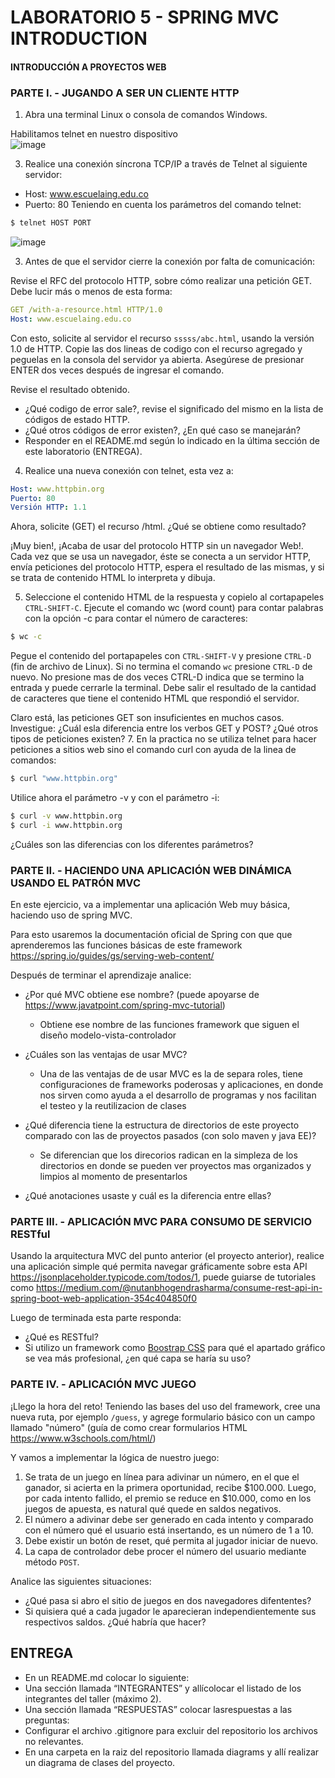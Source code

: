 # LABORATORIO 5 - SPRING MVC INTRODUCTION

#### INTRODUCCIÓN A PROYECTOS WEB

### PARTE I. - JUGANDO A SER UN CLIENTE HTTP
1. Abra una terminal Linux o consola de comandos Windows.

Habilitamos telnet en nuestro dispositivo  
![image](https://github.com/Diegoc04/CVDS-LAB05/assets/89041250/bb673352-2e82-4e13-97fd-19bd4620064b)  
   
3. Realice una conexión síncrona TCP/IP a través de Telnet al siguiente servidor:
- Host: www.escuelaing.edu.co
- Puerto: 80
Teniendo en cuenta los parámetros del comando telnet:

```sh
$ telnet HOST PORT
```
![image](https://github.com/Diegoc04/CVDS-LAB05/assets/89041250/27352f28-1ed6-42e6-bc54-4baa09911189)  

3. Antes de que el servidor cierre la conexión por falta de comunicación:

Revise el RFC del protocolo HTTP, sobre cómo realizar una petición GET.
Debe lucir más o menos de esta forma:

```yml
GET /with-a-resource.html HTTP/1.0
Host: www.escuelaing.edu.co
```

Con esto, solicite al servidor el recurso `sssss/abc.html`, usando la versión 1.0 de HTTP.
Copie las dos lineas de codigo con el recurso agregado y peguelas en la consola del servidor ya abierta.
Asegúrese de presionar ENTER dos veces después de ingresar el comando.

Revise el resultado obtenido.

- ¿Qué codigo de error sale?, revise el significado del mismo en la lista de códigos de estado HTTP.
- ¿Qué otros códigos de error existen?, ¿En qué caso se manejarán?
- Responder en el README.md según lo indicado en la última sección de este laboratorio (ENTREGA).

4. Realice una nueva conexión con telnet, esta vez a:
```yml
Host: www.httpbin.org
Puerto: 80
Versión HTTP: 1.1
```

Ahora, solicite (GET) el recurso /html. ¿Qué se obtiene como resultado?

¡Muy bien!, ¡Acaba de usar del protocolo HTTP sin un navegador Web!. Cada vez que se usa un navegador, éste se conecta a un servidor HTTP, envía peticiones
del protocolo HTTP, espera el resultado de las mismas, y si se trata de contenido HTML lo interpreta y dibuja.

5. Seleccione el contenido HTML de la respuesta y copielo al cortapapeles `CTRL-SHIFT-C`. Ejecute el comando wc (word count) para contar palabras con la
opción -c para contar el número de caracteres:
```sh
$ wc -c
```

Pegue el contenido del portapapeles con `CTRL-SHIFT-V` y presione `CTRL-D` (fin de archivo de Linux). Si no termina el comando `wc` presione `CTRL-D`
de nuevo. No presione mas de dos veces CTRL-D indica que se termino la entrada y puede cerrarle la terminal. Debe salir el resultado de la cantidad de
caracteres que tiene el contenido HTML que respondió el servidor.

Claro está, las peticiones GET son insuficientes en muchos casos. Investigue: ¿Cuál esla diferencia entre los verbos GET y POST? ¿Qué otros tipos de
peticiones existen?
7. En la practica no se utiliza telnet para hacer peticiones a sitios web sino el comando curl con ayuda de la linea de comandos: 
```sh
$ curl "www.httpbin.org"
```
Utilice ahora el parámetro -v y con el parámetro -i:

```sh
$ curl -v www.httpbin.org
$ curl -i www.httpbin.org
```
¿Cuáles son las diferencias con los diferentes parámetros?

### PARTE II. - HACIENDO UNA APLICACIÓN WEB DINÁMICA USANDO EL PATRÓN MVC
En este ejercicio, va a implementar una aplicación Web muy básica, haciendo uso de spring MVC.

Para esto usaremos la documentación oficial de Spring con que que aprenderemos las funciones básicas de este framework https://spring.io/guides/gs/serving-web-content/

Después de terminar el aprendizaje analice:
- ¿Por qué MVC obtiene ese nombre? (puede apoyarse de https://www.javatpoint.com/spring-mvc-tutorial)

   * Obtiene ese nombre de las funciones framework que siguen el diseño modelo-vista-controlador
  
- ¿Cuáles son las ventajas de usar MVC?

   * Una de las ventajas de de usar MVC es la de separa roles, tiene configuraciones de frameworks poderosas y aplicaciones, en donde nos sirven como ayuda a el desarrollo de programas y nos facilitan el              testeo y la reutilizacion de clases
  
- ¿Qué diferencia tiene la estructura de directorios de este proyecto comparado con las de proyectos pasados (con solo maven y java EE)?

   * Se diferencian que los direcorios radican en la simpleza de los directorios en donde se pueden ver proyectos mas organizados y limpios al momento de presentarlos
  
- ¿Qué anotaciones usaste y cuál es la diferencia entre ellas?

### PARTE III. - APLICACIÓN MVC PARA CONSUMO DE SERVICIO RESTful
Usando la arquitectura MVC del punto anterior (el proyecto anterior), realice una aplicación simple qué permita navegar gráficamente sobre esta API
https://jsonplaceholder.typicode.com/todos/1, puede guiarse de tutoriales como https://medium.com/@nutanbhogendrasharma/consume-rest-api-in-spring-boot-web-application-354c404850f0

Luego de terminada esta parte responda:
- ¿Qué es RESTful?
- Si utilizo un framework como [Boostrap CSS](https://getbootstrap.com/) para qué el apartado gráfico se vea más profesional, ¿en qué capa se haría su uso?

### PARTE IV. - APLICACIÓN MVC JUEGO
¡Llego la hora del reto! Teniendo las bases del uso del framework, cree una nueva ruta, por ejemplo `/guess`, y agrege formulario básico con un campo llamado "número" (guía de como crear formularios HTML https://www.w3schools.com/html/)

Y vamos a implementar la lógica de nuestro juego:
1. Se trata de un juego en línea para adivinar un número, en el que el ganador, si acierta en la primera oportunidad, recibe $100.000. Luego, por cada intento fallido, el premio
se reduce en $10.000, como en los juegos de apuesta, es natural qué quede en saldos negativos.
2. El número a adivinar debe ser generado en cada intento y comparado con el número qué el usuario está insertando, es un número de 1 a 10.
3. Debe existir un botón de reset, qué permita al jugador iniciar de nuevo.
4. La capa de controlador debe procer el número del usuario mediante método `POST`.

Analice las siguientes situaciones:
- ¿Qué pasa si abro el sitio de juegos en dos navegadores difententes?
- Si quisiera qué a cada jugador le aparecieran independientemente sus respectivos saldos. ¿Qué habría que hacer?

## ENTREGA
- En un README.md colocar lo siguiente:
- Una sección llamada “INTEGRANTES” y allícolocar el listado de los integrantes del taller (máximo 2).
- Una sección llamada “RESPUESTAS” colocar lasrespuestas a las preguntas:
- Configurar el archivo .gitignore para excluir del repositorio los archivos no relevantes.
- En una carpeta en la raiz del repositorio llamada diagrams y allí realizar un diagrama de clases del proyecto.
